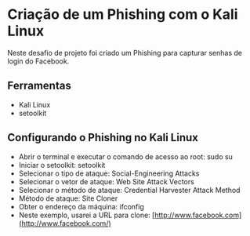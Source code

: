 # Criação de um Phishing com o Kali Linux
Neste desafio de projeto foi criado um Phishing para capturar senhas de login do Facebook.

## Ferramentas
- Kali Linux
- setoolkit

## Configurando o Phishing no Kali Linux
- Abrir o terminal e executar o comando de acesso ao root: sudo su
- Iniciar o setoolkit: setoolkit
- Selecionar o tipo de ataque: Social-Engineering Attacks
- Selecionar o vetor de ataque: Web Site Attack Vectors
- Selecionar o método de ataque: Credential Harvester Attack Method
- Método de ataque: Site Cloner
- Obter o endereço da máquina: ifconfig
- Neste exemplo, usarei a URL para clone: [http://www.facebook.com](http://www.facebook.com/)
